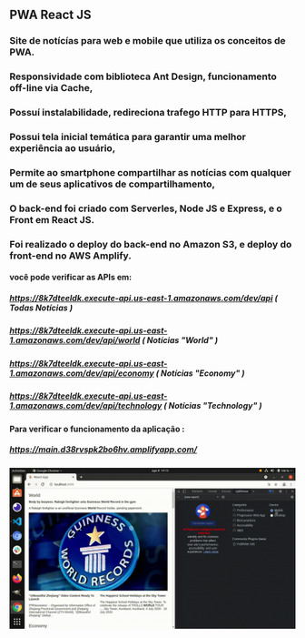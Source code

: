 ## PWA React JS 
### Site de notícías para web e mobile que utiliza os conceitos de PWA.
### Responsividade com biblioteca Ant Design, funcionamento off-line via Cache,
### Possuí instalabilidade, redireciona trafego HTTP para HTTPS,
### Possui tela inicial temática para garantir uma melhor experiência ao usuário,
### Permite ao smartphone compartilhar as notícias com qualquer um de seus aplicativos de compartilhamento,
### O back-end foi criado com Serverles, Node JS e Express, e o Front em React JS.
### Foi realizado o deploy do back-end no __Amazon S3__, e deploy do front-end no __AWS Amplify__.

#### você pode verificar as APIs em:
##### https://8k7dteeldk.execute-api.us-east-1.amazonaws.com/dev/api  ( Todas Notícias )
##### https://8k7dteeldk.execute-api.us-east-1.amazonaws.com/dev/api/world ( Notícias "World" )
##### https://8k7dteeldk.execute-api.us-east-1.amazonaws.com/dev/api/economy ( Notícias "Economy" )
##### https://8k7dteeldk.execute-api.us-east-1.amazonaws.com/dev/api/technology ( Notícias "Technology" )

####  Para verificar o funcionamento da aplicação :
##### https://main.d38rvspk2bo6hv.amplifyapp.com/

![](/pwa.gif)
